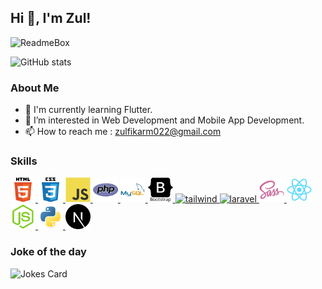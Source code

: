 ## Hi 👋, I'm Zul!

![ReadmeBox](https://raw.githubusercontent.com/zulfikarpinem/zulfikarpinem/main/readmebox.svg)

![GitHub stats](https://github-readme-stats.vercel.app/api?username=zulfikarpinem&show_icons=true)

### About Me
- 🌱 I'm currently learning Flutter.
- 👀 I’m interested in Web Development and Mobile App Development.
- 📫 How to reach me : zulfikarm022@gmail.com 

### Skills 
<p>
  <a href="https://www.w3.org/html/" target="_blank" rel="noreferrer">
    <img src="https://raw.githubusercontent.com/devicons/devicon/master/icons/html5/html5-original-wordmark.svg" alt="html5" width="40" height="40" /> 
  </a>
  <a href="https://www.w3.org/css/" target="_blank" rel="noreferrer">
    <img src="https://raw.githubusercontent.com/devicons/devicon/master/icons/css3/css3-original-wordmark.svg"
      alt="css3" width="40" height="40" /> </a>
  <a href="https://developer.mozilla.org/en-US/docs/Web/JavaScript" target="_blank" rel="noreferrer">
      <img src="https://raw.githubusercontent.com/devicons/devicon/master/icons/javascript/javascript-original.svg"
      alt="javascript" width="40" height="40" /> 
    </a>
  <a href="https://www.php.net/" target="_blank" rel="noreferrer">
      <img src="https://raw.githubusercontent.com/devicons/devicon/master/icons/php/php-original.svg"
      alt="javascript" width="40" height="40" /> 
    </a>
  <a href="https://www.mysql.com/" target="_blank" rel="noreferrer"> 
      <img src="https://raw.githubusercontent.com/devicons/devicon/master/icons/mysql/mysql-original-wordmark.svg"
      alt="mysql" width="40" height="40" /> 
    </a>
  <a href="https://getbootstrap.com" target="_blank" rel="noreferrer">
      <img src="https://raw.githubusercontent.com/devicons/devicon/master/icons/bootstrap/bootstrap-plain-wordmark.svg"
        alt="bootstrap" width="40" height="40" />
    </a>
  <a href="https://tailwindcss.com" target="_blank" rel="noreferrer">
      <img src="https://cdn.jsdelivr.net/gh/devicons/devicon/icons/tailwindcss/tailwindcss-plain.svg" width="40"
      height="40" alt="tailwind" />
    </a>
  <a href="https://laravel.com" target="_blank" rel="noreferrer">
      <img src="https://cdn.jsdelivr.net/gh/devicons/devicon/icons/laravel/laravel-plain.svg" width="40" height="40"
      alt="laravel" />
    </a>
  <a href="https://sass-lang.com" target="_blank" rel="noreferrer">
      <img src="https://raw.githubusercontent.com/devicons/devicon/master/icons/sass/sass-original.svg" alt="sass"
      width="40" height="40" /> 
    </a>
  <a href="https://reactjs.org" target="_blank" rel="noreferrer">
      <img src="https://raw.githubusercontent.com/devicons/devicon/master/icons/react/react-original.svg" alt="reactjs"
      width="40" height="40" /> 
    </a>
<a href="https://nodejs.org" target="_blank" rel="noreferrer">
      <img src="https://raw.githubusercontent.com/devicons/devicon/master/icons/nodejs/nodejs-original.svg" alt="nodejs"
      width="40" height="40" /> 
    </a>
<a href="https://www.python.org" target="_blank" rel="noreferrer">
      <img src="https://raw.githubusercontent.com/devicons/devicon/master/icons/python/python-original.svg" alt="python"
      width="40" height="40" /> 
    </a>
  <a href="https://nextjs.org" target="_blank" rel="noreferrer">
      <img src="https://raw.githubusercontent.com/devicons/devicon/master/icons/nextjs/nextjs-original.svg" alt="python"
      width="40" height="40" /> 
    </a>
</p>

### Joke of the day
![Jokes Card](https://readme-jokes.vercel.app/api?theme=default)

  


